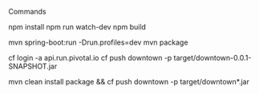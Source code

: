 Commands

npm install
npm run watch-dev
npm build

mvn spring-boot:run -Drun.profiles=dev
mvn package

cf login -a api.run.pivotal.io
cf push downtown -p target/downtown-0.0.1-SNAPSHOT.jar

mvn clean install package && cf push downtown -p target/downtown*.jar
